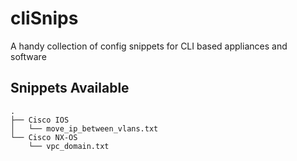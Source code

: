 # cliSnips
A handy collection of config snippets for CLI based appliances and software

## Snippets Available
```
.
├── Cisco IOS
│   └── move_ip_between_vlans.txt
└── Cisco NX-OS
    └── vpc_domain.txt
```
